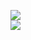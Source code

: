 [![](https://img.shields.io/badge/Made%20With-Github%20Spray-lightgrey.svg?style=for-the-badge&logo=github)](https://github.com/Annihil/github-spray#31356)  
[![](https://i.imgur.com/2DrTn0Z.gif)](https://github.com/Annihil/github-spray)